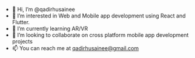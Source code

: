 - 👋 Hi, I’m @qadirhusainee
- 👀 I’m interested in Web and Mobile app development using React and Flutter. 
- 🌱 I’m currently learning AR/VR
- 💞️ I’m looking to collaborate on cross platform mobile app development projects
- 📫 You can reach me at qadirhusainee@gmail.com

<!---
qadirhusainee/qadirhusainee is a ✨ special ✨ repository because its `README.md` (this file) appears on your GitHub profile.
You can click the Preview link to take a look at your changes.
--->
